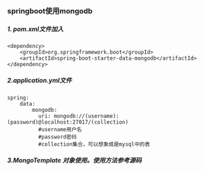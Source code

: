 ### springboot使用mongodb

##### 1. pom.xml文件加入
    <dependency>
        <groupId>org.springframework.boot</groupId>
        <artifactId>spring-boot-starter-data-mongodb</artifactId>
    </dependency>
    
##### 2.application.yml文件
    spring:
        data:
            mongodb:
              uri: mongodb://(username):(password)@localhost:27017/(collection)
              #username用户名   
              #password密码  
              #collection集合，可以想象成是mysql中的表
    
##### 3.MongoTemplate 对象使用。使用方法参考源码